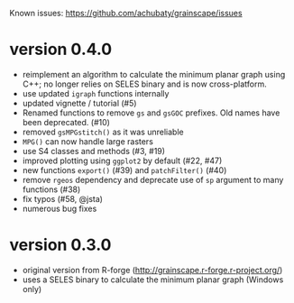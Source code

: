 Known issues: https://github.com/achubaty/grainscape/issues

version 0.4.0
=============
* reimplement an algorithm to calculate the minimum planar graph using C++;
  no longer relies on SELES binary and is now cross-platform.
* use updated `igraph` functions internally
* updated vignette / tutorial (#5)
* Renamed functions to remove `gs` and `gsGOC` prefixes. Old names have been deprecated. (#10)
* removed `gsMPGstitch()` as it was unreliable
* `MPG()` can now handle large rasters
* use S4 classes and methods (#3, #19)
* improved plotting using `ggplot2` by default (#22, #47)
* new functions `export()` (#39) and `patchFilter()` (#40)
* remove `rgeos` dependency and deprecate use of `sp` argument to many functions (#38)
* fix typos (#58, @jsta)
* numerous bug fixes

version 0.3.0
=============
* original version from R-forge (http://grainscape.r-forge.r-project.org/)
* uses a SELES binary to calculate the minimum planar graph (Windows only)
